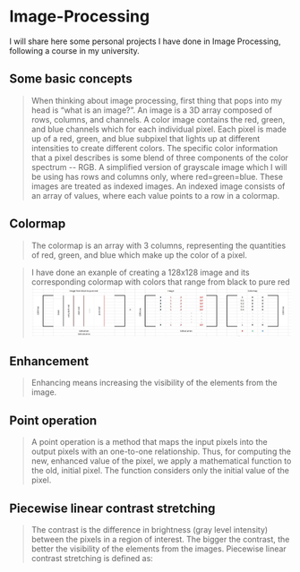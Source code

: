 # Image-Processing

I will share here some personal projects I have done in Image Processing, following a course in my university. 

## Some basic concepts

>When thinking about image processing, first thing that pops into my head is “what is an image?”. An image is a 3D array composed of rows, columns, and channels. 
>A color image contains the red, green, and blue channels which for each individual pixel. Each pixel is made up of a red, green, and blue subpixel that lights up at different intensities to create different colors. The specific color information that a pixel describes is some blend of three components of the color spectrum -- RGB.
>A simplified version of grayscale image which I will be using has rows and columns only, where red=green=blue. These images are treated as indexed images. An indexed image consists of an array of values, where each value points to a row in a colormap.

## Colormap
>The colormap is an array with 3 columns, representing the quantities of red, green, and blue which make up the color of a pixel. 

>I have done an exanple of creating a 128x128 image and its corresponding colormap with colors that range from black to pure red
![black-red](https://github.com/dianatat12/Image-Processing/blob/main/images/colormap_black_to_red.jpg)


## Enhancement

>Enhancing means increasing the visibility of the elements from the image.

## Point operation

>A point operation is a method that maps the input pixels into the output pixels with an one-to-one relationship. Thus, for computing the new, enhanced value of the pixel, we apply a mathematical function to the old, initial pixel. The function considers only the initial value of the pixel.

## Piecewise linear contrast stretching

>The contrast is the difference in brightness (gray level intensity) between the pixels in a region of interest. The bigger the contrast, the better the visibility of the elements from the images. Piecewise linear contrast stretching is defined as:




